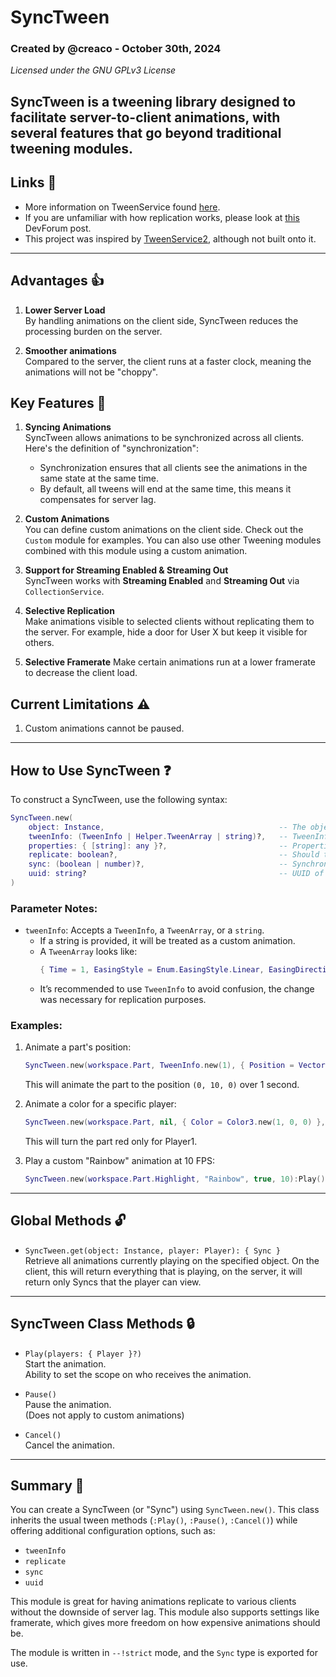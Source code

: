 # SyncTween

### Created by @creaco - October 30th, 2024  
*Licensed under the GNU GPLv3 License*

**SyncTween** is a tweening library designed to facilitate server-to-client animations, with several features that go beyond traditional tweening modules.
---

## Links 🔗
- More information on TweenService found [here](https://create.roblox.com/docs/reference/engine/classes/TweenService).
- If you are unfamiliar with how replication works, please look at [this](https://devforum.roblox.com/t/client-replication-101-the-guide-to-replicating-effects-to-clients) DevForum post.
- This project was inspired by [TweenService2](https://github.com/Steadyon/TweenServiceV2), although not built onto it.

---

## Advantages 👍
1. **Lower Server Load**  
   By handling animations on the client side, SyncTween reduces the processing burden on the server.

2. **Smoother animations**  
    Compared to the server, the client runs at a faster clock, meaning the animations will not be "choppy".
    
## Key Features 🔑
1. **Syncing Animations**  
   SyncTween allows animations to be synchronized across all clients. Here's the definition of "synchronization":
   - Synchronization ensures that all clients see the animations in the same state at the same time.
   - By default, all tweens will end at the same time, this means it compensates for server lag.

2. **Custom Animations**  
   You can define custom animations on the client side. Check out the `Custom` module for examples.
   You can also use other Tweening modules combined with this module using a custom animation.

3. **Support for Streaming Enabled & Streaming Out**  
   SyncTween works with **Streaming Enabled** and **Streaming Out** via `CollectionService`.

4. **Selective Replication**  
   Make animations visible to selected clients without replicating them to the server. For example, hide a door for User X but keep it visible for others.

5. **Selective Framerate**
   Make certain animations run at a lower framerate to decrease the client load.

## Current Limitations ⚠️
1. Custom animations cannot be paused.

---

## How to Use SyncTween ❓

To construct a SyncTween, use the following syntax:

```lua
SyncTween.new(
    object: Instance,                                       -- The object you want to animate.
    tweenInfo: (TweenInfo | Helper.TweenArray | string)?,   -- TweenInfo of the animation.
    properties: { [string]: any }?,                         -- Properties you want to animate.
    replicate: boolean?,                                    -- Should the animation be replicated?
    sync: (boolean | number)?,                              -- Synchronization of the animation.
    uuid: string?                                           -- UUID of the animation (optional).
)
```

### Parameter Notes:
- `tweenInfo`: Accepts a `TweenInfo`, a `TweenArray`, or a `string`.
  - If a string is provided, it will be treated as a custom animation.
  - A `TweenArray` looks like:  
    ```lua
    { Time = 1, EasingStyle = Enum.EasingStyle.Linear, EasingDirection = Enum.EasingDirection.InOut }
    ```
  - It’s recommended to use `TweenInfo` to avoid confusion, the change was necessary for replication purposes.

### Examples:
1. Animate a part's position:
    ```lua
    SyncTween.new(workspace.Part, TweenInfo.new(1), { Position = Vector3.new(0, 10, 0) }):Play()
    ```
    This will animate the part to the position `(0, 10, 0)` over 1 second.

2. Animate a color for a specific player:
    ```lua
    SyncTween.new(workspace.Part, nil, { Color = Color3.new(1, 0, 0) }, false):Play({Player})
    ```
    This will turn the part red only for Player1.

3. Play a custom "Rainbow" animation at 10 FPS:
    ```lua
    SyncTween.new(workspace.Part.Highlight, "Rainbow", true, 10):Play()
    ```

---

## Global Methods 🔓
- `SyncTween.get(object: Instance, player: Player): { Sync }`  
  Retrieve all animations currently playing on the specified object.
  On the client, this will return everything that is playing, on the server, it will return only Syncs that the player can view.

---

## SyncTween Class Methods 🔒
- `Play(players: { Player }?)`  
  Start the animation.  
  Ability to set the scope on who receives the animation.

- `Pause()`  
  Pause the animation.  
  (Does not apply to custom animations)

- `Cancel()`  
  Cancel the animation.

---

## Summary 💬
You can create a SyncTween (or "Sync") using `SyncTween.new()`. This class inherits the usual tween methods (`:Play()`, `:Pause()`, `:Cancel()`) while offering additional configuration options, such as:
- `tweenInfo`
- `replicate`
- `sync`
- `uuid`

This module is great for having animations replicate to various clients without the downside of server lag.
This module also supports settings like framerate, which gives more freedom on how expensive animations should be.

The module is written in `--!strict` mode, and the `Sync` type is exported for use.